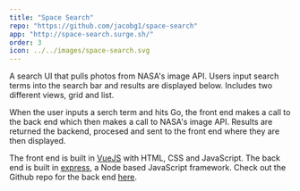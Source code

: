 ```yaml
---
title: "Space Search"
repo: "https://github.com/jacobg1/space-search"
app: "http://space-search.surge.sh/"
order: 3
icon: ../../images/space-search.svg
---
```


A search UI that pulls photos from NASA's image API. Users input search terms into the search bar and results are displayed below. Includes two different views, grid and list.

When the user inputs a serch term and hits Go, the front end makes a call to the back end which then makes a call to NASA's image API. Results are returned the backend, procesed and sent to the front end where they are then displayed.

The front end is built in [VueJS](https://vuejs.org/) with HTML, CSS and JavaScript. The back end is built in [express](https://expressjs.com/), a Node based JavaScript framework. Check out the Github repo for the back end [here](https://github.com/jacobg1/NasaSearch).
